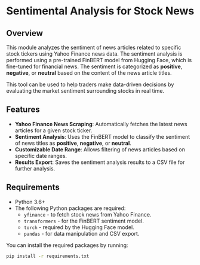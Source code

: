 # Sentimental Analysis for Stock News

## Overview

This module analyzes the sentiment of news articles related to specific stock tickers using Yahoo Finance news data. The sentiment analysis is performed using a pre-trained FinBERT model from Hugging Face, which is fine-tuned for financial news. The sentiment is categorized as **positive**, **negative**, or **neutral** based on the content of the news article titles.

This tool can be used to help traders make data-driven decisions by evaluating the market sentiment surrounding stocks in real time.

## Features

- **Yahoo Finance News Scraping**: Automatically fetches the latest news articles for a given stock ticker.
- **Sentiment Analysis**: Uses the FinBERT model to classify the sentiment of news titles as **positive**, **negative**, or **neutral**.
- **Customizable Date Range**: Allows filtering of news articles based on specific date ranges.
- **Results Export**: Saves the sentiment analysis results to a CSV file for further analysis.

## Requirements

- Python 3.6+
- The following Python packages are required:
  - `yfinance` - to fetch stock news from Yahoo Finance.
  - `transformers` - for the FinBERT sentiment model.
  - `torch` - required by the Hugging Face model.
  - `pandas` - for data manipulation and CSV export.

You can install the required packages by running:

```bash
pip install -r requirements.txt
